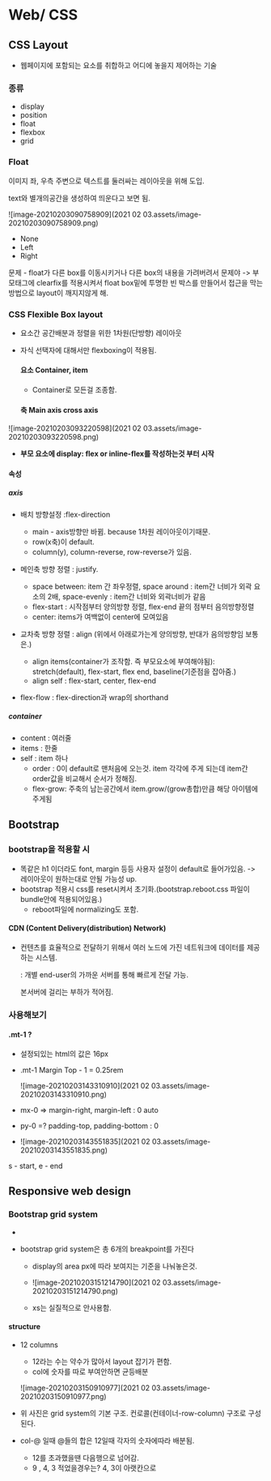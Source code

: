 # Web/ CSS



## CSS Layout

- 웹페이지에 포함되는 요소를 취합하고 어디에 놓을지 제어하는 기술



### 종류

- display
- position
- float
- flexbox
- grid



### Float

이미지 좌, 우측 주변으로 텍스트를 둘러싸는 레이아웃을 위해 도입.

text와 별개의공간을 생성하여 띄운다고 보면 됨.

![image-20210203090758909](2021 02 03.assets/image-20210203090758909.png)

- None
- Left
- Right



문제 - float가 다른 box를 이동시키거나 다른 box의 내용을 가려버려서 문제야 -> 부모태그에 clearfix를 적용시켜서 float box밑에 투명한 빈 박스를 만들어서 접근을 막는 방법으로 layout이 깨지지않게 해.



### CSS Flexible Box layout

- 요소간 공간배분과 정렬을 위한 1차원(단방향) 레이아웃

- 자식 선택자에 대해서만 flexboxing이 적용됨.

  #### 요소 Container, item

  - Container로 모든걸 조종함.

  #### 축 Main axis cross axis

![image-20210203093220598](2021 02 03.assets/image-20210203093220598.png)

- **부모 요소에 display: flex or inline-flex를 작성하는것 부터 시작**

#### 속성

##### axis

- 배치 방향설정 :flex-direction
  - main - axis방향만 바뀜. because 1차원 레이아웃이기때문.
  - row(x축)이 default.
  - column(y), column-reverse, row-reverse가 있음.
- 메인축 방향 정렬 : justify.
  - space between: item 간 좌우정렬, space around : item간 너비가 외곽 요소의 2배, space-evenly : item간 너비와 외곽너비가 같음
  - flex-start : 시작점부터 양의방향 정렬, flex-end 끝의 점부터 음의방향정렬
  - center: items가 여백없이 center에 모여있음
- 교차축 방향 정렬 : align (위에서 아래로가는게 양의방향, 반대가 음의방향임 보통은.)
  - align items(container가 조작함. 즉 부모요소에 부여해야됨): stretch(default), flex-start, flex end, baseline(기준점을 잡아줌.)
  - align self : flex-start, center, flex-end

- flex-flow : flex-direction과 wrap의 shorthand

##### container

- content : 여러줄
- items : 한줄
- self : item 하나
  - order : 0이 default로 맨처음에 오는것. item 각각에 주게 되는데 item간 order값을 비교해서 순서가 정해짐.
  - flex-grow: 주축의 남는공간에서 item.grow/(grow총합)만큼 해당 아이템에 주게됨







## Bootstrap

### bootstrap을 적용할 시

- 똑같은 h1 이더라도 font, margin 등등 사용자 설정이 default로 들어가있음. -> 레이아웃이 원하는대로 안될 가능성 up.
- bootstrap 적용시 css를 reset시켜서 초기화.(bootstrap.reboot.css 파일이 bundle안에 적용되어있음.)
  - reboot파일에 normalizing도 포함. 



#### CDN (Content Delivery(distribution) Network)

- 컨텐츠를 효율적으로 전달하기 위해서 여러 노드에 가진 네트워크에 데이터를 제공하는 시스템.

  : 개별 end-user의 가까운 서버를 통해 빠르게 전달 가능.

    본서버에 걸리는 부하가 적어짐.



### 사용해보기

#### .mt-1 ?

- 설정되있는 html의 값은 16px

- .mt-1 Margin Top - 1 = 0.25rem

  ![image-20210203143310910](2021 02 03.assets/image-20210203143310910.png)



- mx-0 => margin-right, margin-left : 0 auto
- py-0 =? padding-top, padding-bottom : 0
- ![image-20210203143551835](2021 02 03.assets/image-20210203143551835.png)

s - start, e - end







## Responsive web design

### Bootstrap grid system

- 

- bootstrap grid system은 총 6개의 breakpoint를 가진다

  - display의 area px에 따라 보여지는 기준을 나눠놓은것.
  - ![image-20210203151214790](2021 02 03.assets/image-20210203151214790.png)

  - xs는 실질적으로 안사용함.



#### structure

- 12 columns

  - 12라는 수는 약수가 많아서 layout 잡기가 편함.
  - col에 숫자를 따로 부여안하면 균등배분

  ![image-20210203150910977](2021 02 03.assets/image-20210203150910977.png)

- 위 사진은 grid system의 기본 구조. 컨로콜(컨테이너-row-column) 구조로 구성된다.
- col-@ 일때 @들의 합은 12일때 각자의 숫자에따라 배분됨.
  - 12를 초과했을땐 다음행으로 넘어감.
  -  9 , 4, 3 적었을경우는? 4, 3이 아랫칸으로